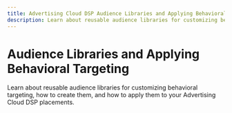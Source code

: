 ```yaml
---
title: Advertising Cloud DSP Audience Libraries and Applying Behavioral Targeting
description: Learn about reusable audience libraries for customizing behavioral targeting.
---
```

# Audience Libraries and Applying Behavioral Targeting

Learn about reusable audience libraries for customizing behavioral targeting, how to create them, and how to apply them to your Advertising Cloud DSP placements.

<!--
>[!VIDEO]()
-->
